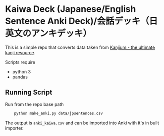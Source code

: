 # Kaiwa Deck (Japanese/English Sentence Anki Deck)/会話デッキ（日英文のアンキデッキ）

This is a simple repo that converts data taken from [Kanjium - the ultimate kanji resource](https://github.com/mifunetoshiro/kanjium).

Scripts require

- python 3
- pandas

## Running Script

Run from the repo base path

```bash
    python make_anki.py data/jpsentences.csv
```

The output is `anki_kaiwa.csv` and can be imported into Anki with it's in built importer.
